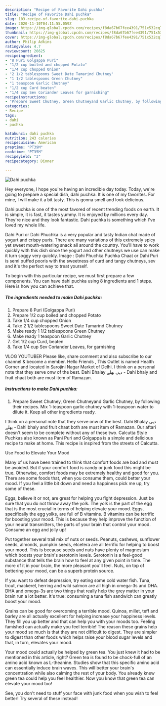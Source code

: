 ```yaml
---
description: "Recipe of Favorite Dahi puchka"
title: "Recipe of Favorite Dahi puchka"
slug: 103-recipe-of-favorite-dahi-puchka
date: 2020-11-10T04:11:55.059Z
image: https://img-global.cpcdn.com/recipes/f8da67b67fee4391/751x532cq70/dahi-puchka-recipe-main-photo.jpg
thumbnail: https://img-global.cpcdn.com/recipes/f8da67b67fee4391/751x532cq70/dahi-puchka-recipe-main-photo.jpg
cover: https://img-global.cpcdn.com/recipes/f8da67b67fee4391/751x532cq70/dahi-puchka-recipe-main-photo.jpg
author: Philip Adkins
ratingvalue: 4.7
reviewcount: 26625
recipeingredient:
- "8 Puri Golgappa Puri"
- "1/2 cup boiled and chopped Potato"
- "1/4 cup chopped Onion"
- "2 1/2 tablespoons Sweet Date Tamarind Chutney"
- "1 1/2 tablespoons Green Chutney"
- "1 teaspoon Garlic Chutney"
- "1/2 cup Curd beaten"
- "1/4 cup Sev Coriander Leaves for garnishing"
recipeinstructions:
- "Prepare Sweet Chutney, Green Chutneyand Garlic Chutney, by following their recipes. Mix 1-teaspoon garlic chutney with 1-teaspoon water to dilute it. Keep all other ingredients ready."
categories:
- Recipe
tags:
- dahi
- puchka

katakunci: dahi puchka 
nutrition: 243 calories
recipecuisine: American
preptime: "PT39M"
cooktime: "PT35M"
recipeyield: "3"
recipecategory: Dinner

---
```



![Dahi puchka](https://img-global.cpcdn.com/recipes/f8da67b67fee4391/751x532cq70/dahi-puchka-recipe-main-photo.jpg)

Hey everyone, I hope you're having an incredible day today. Today, we're going to prepare a special dish, dahi puchka. It is one of my favorites. For mine, I will make it a bit tasty. This is gonna smell and look delicious.

Dahi puchka is one of the most favored of recent trending foods on earth. It is simple, it is fast, it tastes yummy. It is enjoyed by millions every day. They're nice and they look fantastic. Dahi puchka is something which I've loved my whole life.

Dahi Puri or Dahi Phuchka is a very popular and tasty Indian chat made of yogurt and crispy puris. There are many variations of this extremely spicy yet sweet mouth-watering snack all around the country. You&#39;ll have to work quickly with this dish since the yogurt and other chutneys we use can make it turn soggy very quickly. Image : Dahi Phuchka Puchka Chaat or Dahi Puri is semi puffed pooris with the sweetness of curd and tangy chutneys, sev and it&#39;s the perfect way to treat yourself.


To begin with this particular recipe, we must first prepare a few components. You can have dahi puchka using 8 ingredients and 1 steps. Here is how you can achieve that.

<!--inarticleads1-->

##### The ingredients needed to make Dahi puchka:

1. Prepare 8 Puri (Golgappa Puri)
1. Prepare 1/2 cup boiled and chopped Potato
1. Take 1/4 cup chopped Onion
1. Take 2 1/2 tablespoons Sweet Date Tamarind Chutney
1. Make ready 1 1/2 tablespoons Green Chutney
1. Make ready 1 teaspoon Garlic Chutney
1. Get 1/2 cup Curd, beaten
1. Take 1/4 cup Sev Coriander Leaves, for garnishing


VLOG YOUTUBER Please like, share comment and also subscribe to our channel &amp; become a member. Hello Friends , This Outlet is named Health Corner and located in Sarojini Nagar Market of Delhi. I think on a personal note that they serve onw of the best. Dahi Bhalay دہی بھلے - Dahi bhaly and fruit chaat both are must item of Ramazan. 

<!--inarticleads2-->

##### Instructions to make Dahi puchka:

1. Prepare Sweet Chutney, Green Chutneyand Garlic Chutney, by following their recipes. Mix 1-teaspoon garlic chutney with 1-teaspoon water to dilute it. Keep all other ingredients ready.


I think on a personal note that they serve onw of the best. Dahi Bhalay دہی بھلے - Dahi bhaly and fruit chaat both are must item of Ramazan. Our aftari doesn&#39;t seem to be complete without any of these two. Calcutta Style Puchkas also known as Pani Puri and Golgappa is a simple and delicious recipe to make at home. This recipe is inspired from the streets of Calcutta. 

Use Food to Elevate Your Mood


Many of us have been trained to think that comfort foods are bad and must be avoided. But if your comfort food is candy or junk food this might be true. Otherwise, comfort foods may be extremely healthy and good for you. There are some foods that, when you consume them, could better your mood. If you feel a little bit down and need a happiness pick me up, try some of these.

Eggs, believe it or not, are great for helping you fight depression. Just be sure that you do not throw away the yolk. The yolk is the part of the egg that is the most crucial in terms of helping elevate your mood. Eggs, specifically the egg yolks, are full of B vitamins. B vitamins can be terrific for boosting your mood. This is because they help improve the function of your neural transmitters, the parts of your brain that control your mood. Consume an egg and jolly up!

Put together several trail mix of nuts or seeds. Peanuts, cashews, sunflower seeds, almonds, pumpkin seeds, etcetera are all terrific for helping to boost your mood. This is because seeds and nuts have plenty of magnesium which boosts your brain's serotonin levels. Serotonin is a feel-good substance that tells the brain how to feel at any given point in time. The more of it in your brain, the more pleasant you'll feel. Nuts, on top of bettering your mood, can be a superb protein source.

If you want to defeat depression, try eating some cold water fish. Tuna, trout, mackerel, herring and wild salmon are all high in omega-3s and DHA. DHA and omega-3s are two things that really help the grey matter in your brain run a lot better. It's true: consuming a tuna fish sandwich can greatly boost your mood. 

Grains can be good for overcoming a terrible mood. Quinoa, millet, teff and barley are all actually excellent for helping increase your happiness levels. They fill you up better and that can help you with your moods too. Feeling famished can actually make you feel terrible! The reason these grains help your mood so much is that they are not difficult to digest. They are simpler to digest than other foods which helps raise your blood sugar levels and that, in turn, elevates your mood.

Your mood could actually be helped by green tea. You just knew it had to be mentioned in this article, right? Green tea is found to be chock-full of an amino acid known as L-theanine. Studies show that this specific amino acid can essentially induce brain waves. This will better your brain's concentration while also calming the rest of your body. You already knew green tea could help you feel healthier. Now you know that green tea can elevate your mood too!

See, you don't need to stuff your face with junk food when you wish to feel better! Try several of these instead!

